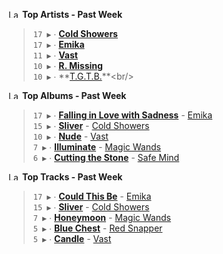 <!--START_LASTFM_ARTISTS:{"period": "7day", "rows": 5}-->
<a href="https://last.fm" target="_blank"><img src="https://user-images.githubusercontent.com/17434202/215290617-e793598d-d7c9-428f-9975-156db1ba89cc.svg" alt="Last.fm Logo" width="18" height="13"/></a> **Top Artists - Past Week**

> `17 ▶️` ∙ **[Cold Showers](https://www.last.fm/music/Cold+Showers)**<br/>
> `17 ▶️` ∙ **[Emika](https://www.last.fm/music/Emika)**<br/>
> `11 ▶️` ∙ **[Vast](https://www.last.fm/music/Vast)**<br/>
> `10 ▶️` ∙ **[R. Missing](https://www.last.fm/music/R.+Missing)**<br/>
> `10 ▶️` ∙ **[T.G.T.B.](https://www.last.fm/music/T.G.T.B.)**<br/>
<!--END_LASTFM_ARTISTS-->

<!--START_LASTFM_ALBUMS:{"period": "7day", "rows": 5}-->
<a href="https://last.fm" target="_blank"><img src="https://user-images.githubusercontent.com/17434202/215290617-e793598d-d7c9-428f-9975-156db1ba89cc.svg" alt="Last.fm Logo" width="18" height="13"/></a> **Top Albums - Past Week**

> `17 ▶️` ∙ **[Falling in Love with Sadness](https://www.last.fm/music/Emika/Falling+in+Love+with+Sadness)** - [Emika](https://www.last.fm/music/Emika)<br/>
> `15 ▶️` ∙ **[Sliver](https://www.last.fm/music/Cold+Showers/Sliver)** - [Cold Showers](https://www.last.fm/music/Cold+Showers)<br/>
> `10 ▶️` ∙ **[Nude](https://www.last.fm/music/Vast/Nude)** - [Vast](https://www.last.fm/music/Vast)<br/>
> `7 ▶️` ∙ **[Illuminate](https://www.last.fm/music/Magic+Wands/Illuminate)** - [Magic Wands](https://www.last.fm/music/Magic+Wands)<br/>
> `6 ▶️` ∙ **[Cutting the Stone](https://www.last.fm/music/Safe+Mind/Cutting+the+Stone)** - [Safe Mind](https://www.last.fm/music/Safe+Mind)<br/>
<!--END_LASTFM_ALBUMS-->

<!--START_LASTFM_TRACKS:{"period": "7day", "rows": 5}-->
<a href="https://last.fm" target="_blank"><img src="https://user-images.githubusercontent.com/17434202/215290617-e793598d-d7c9-428f-9975-156db1ba89cc.svg" alt="Last.fm Logo" width="18" height="13"/></a> **Top Tracks - Past Week**

> `17 ▶️` ∙ **[Could This Be](https://www.last.fm/music/Emika/_/Could+This+Be)** - [Emika](https://www.last.fm/music/Emika)<br/>
> `15 ▶️` ∙ **[Sliver](https://www.last.fm/music/Cold+Showers/_/Sliver)** - [Cold Showers](https://www.last.fm/music/Cold+Showers)<br/>
> `7 ▶️` ∙ **[Honeymoon](https://www.last.fm/music/Magic+Wands/_/Honeymoon)** - [Magic Wands](https://www.last.fm/music/Magic+Wands)<br/>
> `5 ▶️` ∙ **[Blue Chest](https://www.last.fm/music/Red+Snapper/_/Blue+Chest)** - [Red Snapper](https://www.last.fm/music/Red+Snapper)<br/>
> `5 ▶️` ∙ **[Candle](https://www.last.fm/music/Vast/_/Candle)** - [Vast](https://www.last.fm/music/Vast)<br/>
<!--END_LASTFM_TRACKS-->